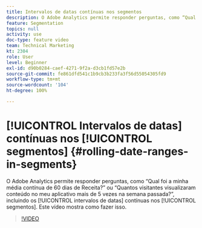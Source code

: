 ```yaml
---
title: Intervalos de datas contínuas nos segmentos
description: O Adobe Analytics permite responder perguntas, como “Qual foi a minha média contínua de 60 dias de Receita?” ou “Quantos visitantes visualizaram conteúdo no meu aplicativo mais de 5 vezes na semana passada?”, incluindo intervalos de datas contínuas nos segmentos. Este vídeo mostra como fazer isso.
feature: Segmentation
topics: null
activity: use
doc-type: feature video
team: Technical Marketing
kt: 2304
role: User
level: Beginner
exl-id: d90b0284-caef-4271-9f2a-d3cb1fd57e2b
source-git-commit: fe861dfd541c1b9cb3b233fa3f56d55054305fd9
workflow-type: tm+mt
source-wordcount: '104'
ht-degree: 100%

---
```


# [!UICONTROL Intervalos de datas] contínuas nos [!UICONTROL segmentos] {#rolling-date-ranges-in-segments}

O Adobe Analytics permite responder perguntas, como “Qual foi a minha média contínua de 60 dias de Receita?” ou “Quantos visitantes visualizaram conteúdo no meu aplicativo mais de 5 vezes na semana passada?”, incluindo os [!UICONTROL intervalos de datas] contínuas nos [!UICONTROL segmentos]. Este vídeo mostra como fazer isso.

>[!VIDEO](https://video.tv.adobe.com/v/25403/?quality=12)

